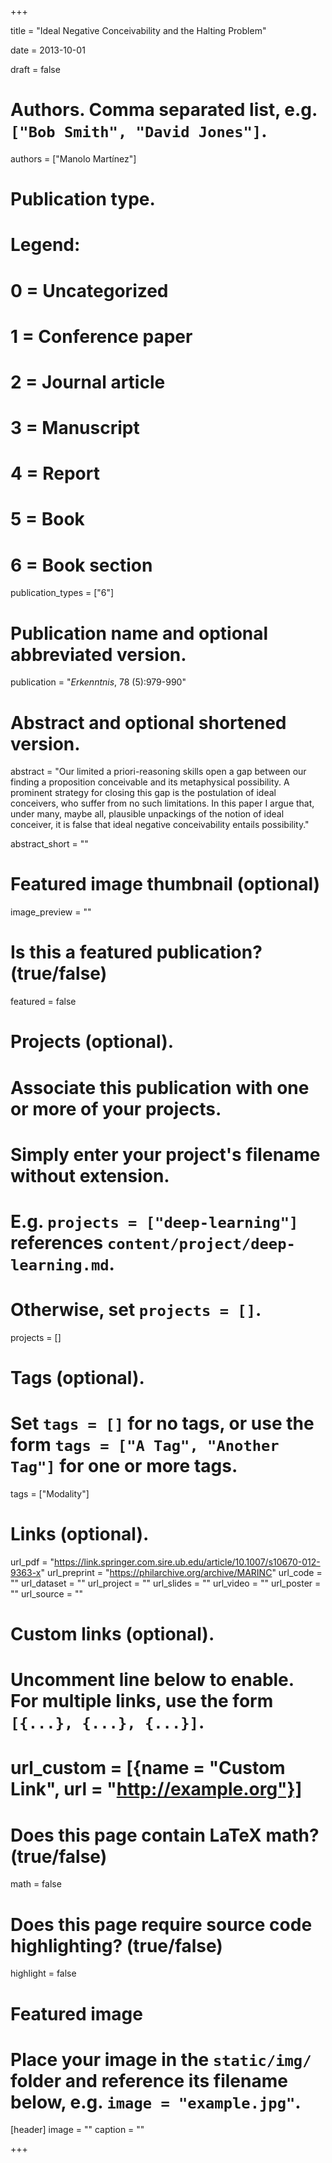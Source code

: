 +++ 

title = "Ideal Negative Conceivability and the Halting Problem" 

date = 2013-10-01

draft = false

# Authors. Comma separated list, e.g. `["Bob Smith", "David Jones"]`. 

authors = ["Manolo Martínez"]

# Publication type.
# Legend:
# 0 = Uncategorized
# 1 = Conference paper
# 2 = Journal article
# 3 = Manuscript
# 4 = Report
# 5 = Book
# 6 = Book section
publication_types = ["6"]

# Publication name and optional abbreviated version. 

publication = "*Erkenntnis*, 78 (5):979-990"


# Abstract and optional shortened version.

abstract = "Our limited a priori-reasoning skills open a gap between our finding a proposition conceivable and its metaphysical possibility. A prominent strategy for closing this gap is the postulation of ideal conceivers, who suffer from no such limitations. In this paper I argue that, under many, maybe all, plausible unpackings of the notion of ideal conceiver, it is false that ideal negative conceivability entails possibility."

abstract_short = ""

# Featured image thumbnail (optional)
image_preview = ""

# Is this a featured publication? (true/false) 

featured = false

# Projects (optional).
#   Associate this publication with one or more of your projects.
#   Simply enter your project's filename without extension.
#   E.g. `projects = ["deep-learning"]` references `content/project/deep-learning.md`.
#   Otherwise, set `projects = []`.
projects = []

# Tags (optional).
#   Set `tags = []` for no tags, or use the form `tags = ["A Tag", "Another Tag"]` for one or more tags. 

tags = ["Modality"]

# Links (optional). 
url_pdf = "https://link.springer.com.sire.ub.edu/article/10.1007/s10670-012-9363-x" 
url_preprint = "https://philarchive.org/archive/MARINC" 
url_code = "" 
url_dataset = "" 
url_project = "" 
url_slides = "" 
url_video = "" 
url_poster = "" 
url_source = ""

# Custom links (optional).
#   Uncomment line below to enable. For multiple links, use the form `[{...}, {...}, {...}]`.
# url_custom = [{name = "Custom Link", url = "http://example.org"}]

# Does this page contain LaTeX math? (true/false) 
math = false

# Does this page require source code highlighting? (true/false) 
highlight = false

# Featured image
# Place your image in the `static/img/` folder and reference its filename below, e.g. `image = "example.jpg"`.
[header]
image = ""
caption = ""

+++
